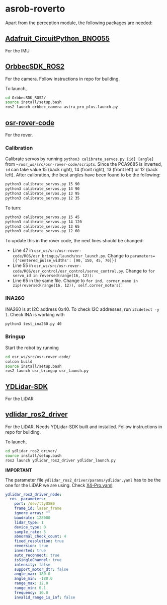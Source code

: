 # asrob-roverto

Apart from the perception module, the following packages are needed:

## [Adafruit_CircuitPython_BNO055](https://github.com/adafruit/Adafruit_CircuitPython_BNO055.git)
For the IMU

## [OrbbecSDK_ROS2](https://github.com/orbbec/OrbbecSDK_ROS2.git)
For the camera. Follow instructions in repo for building.

To launch, 
```bash
cd OrbbecSDK_ROS2/
source install/setup.bash
ros2 launch orbbec_camera astra_pro_plus.launch.py
```

## [osr-rover-code](https://github.com/nasa-jpl/osr-rover-code/tree/master)
For the rover.

### Calibration
Calibrate servos by running `python3 calibrate_servos.py [id] [angle]` from `~/osr_ws/src/osr-rover-code/scripts`. Since the PCA9685 is inverted, `id` can take value 15 (back right), 14 (front right), 13 (front left) or 12 (back left). After calibration, the best angles have been found to be the following:
```bash
python3 calibrate_servos.py 15 90
python3 calibrate_servos.py 14 90
python3 calibrate_servos.py 13 95
python3 calibrate_servos.py 12 35
```
To turn:
```bash
python3 calibrate_servos.py 15 45
python3 calibrate_servos.py 14 120
python3 calibrate_servos.py 13 65
python3 calibrate_servos.py 12 60
```

To update this in the rover code, the next lines should be changed:
- Line 47 in `osr_ws/src/osr-rover-code/ROS/osr_bringup/launch/osr_launch.py`. Change to `parameters=[{'centered_pulse_widths': [90, 150, 45, 70]}]`
- Line 55 in `osr_ws/src/osr-rover-code/ROS/osr_control/osr_control/servo_control.py`. Change to `for servo_id in reversed(range(16, 12)):`
- Line 65 in the same file. Change to `for ind, corner_name in zip(reversed(range(16, 12)), self.corner_motors):`

### INA260
INA260 is at I2C address 0x40. To check I2C addresses, run `i2cdetect -y 1`. Check INA is working with 
```bash
python3 test_ina260.py 40
```

### Bringup
Start the robot by running
```bash
cd osr_ws/src/osr-rover-code/
colcon build
source install/setup.bash
ros2 launch osr_bringup osr_launch.py
```

## [YDLidar-SDK](https://github.com/YDLIDAR/YDLidar-SDK.git)
For the LiDAR

## [ydlidar_ros2_driver](https://github.com/YDLIDAR/ydlidar_ros2_driver)
For the LiDAR. Needs YDLidar-SDK built and installed. Follow instructions in repo for building.

To launch,
```bash
cd ydlidar_ros2_driver/
source install/setup.bash
ros2 launch ydlidar_ros2_driver ydlidar_launch.py 
```

**IMPORTANT**

The parameter file `ydlidar_ros2_driver/params/ydlidar.yaml` has to be the one for the LiDAR we are using. Check [X4-Pro.yaml](https://github.com/YDLIDAR/ydlidar_ros2_driver/blob/master/params/X4-Pro.yaml):
```yaml
ydlidar_ros2_driver_node:
  ros__parameters:
    port: /dev/ttyUSB0
    frame_id: laser_frame
    ignore_array: ""
    baudrate: 128000
    lidar_type: 1
    device_type: 0
    sample_rate: 5
    abnormal_check_count: 4
    fixed_resolution: true
    reversion: true
    inverted: true
    auto_reconnect: true
    isSingleChannel: true
    intensity: false
    support_motor_dtr: false
    angle_max: 180.0
    angle_min: -180.0
    range_max: 12.0
    range_min: 0.1
    frequency: 10.0
    invalid_range_is_inf: false
```
